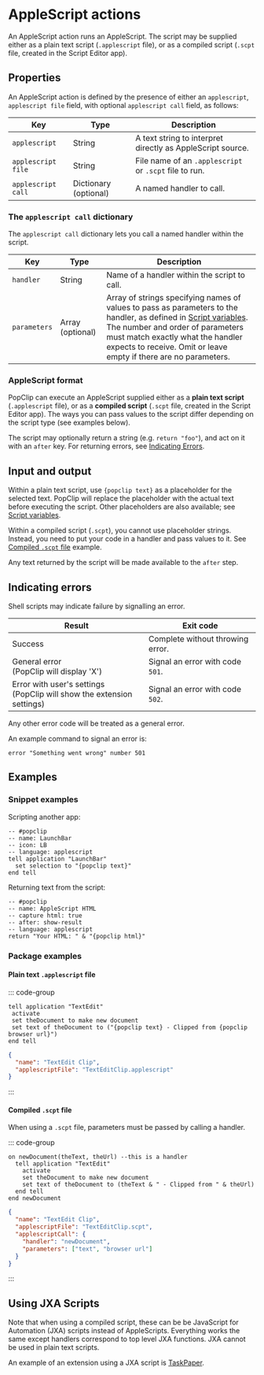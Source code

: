 # AppleScript actions

An AppleScript action runs an AppleScript. The script may be supplied either as
a plain text script (`.applescript` file), or as a compiled script (`.scpt`
file, created in the Script Editor app).

## Properties

An AppleScript action is defined by the presence of either an `applescript`,
`applescript file` field, with optional `applescript call` field, as follows:

| Key                | Type                  | Description                                                |
| ------------------ | --------------------- | ---------------------------------------------------------- |
| `applescript`      | String                | A text string to interpret directly as AppleScript source. |
| `applescript file` | String                | File name of an `.applescript` or `.scpt` file to run.     |
| `applescript call` | Dictionary (optional) | A named handler to call.                                   |

### The `applescript call` dictionary

The `applescript call` dictionary lets you call a named handler within the
script.

| Key          | Type             | Description                                                                                                                                                                                                                                                                           |
| ------------ | ---------------- | ------------------------------------------------------------------------------------------------------------------------------------------------------------------------------------------------------------------------------------------------------------------------------------- |
| `handler`    | String           | Name of a handler within the script to call.                                                                                                                                                                                                                                          |
| `parameters` | Array (optional) | Array of strings specifying names of values to pass as parameters to the handler, as defined in [Script variables](./script-variables.md). The number and order of parameters must match exactly what the handler expects to receive. Omit or leave empty if there are no parameters. |

### AppleScript format

PopClip can execute an AppleScript supplied either as a **plain text script**
(`.applescript` file), or as a **compiled script** (`.scpt` file, created in the
Script Editor app). The ways you can pass values to the script differ depending
on the script type (see examples below).

The script may optionally return a string (e.g. `return "foo"`), and act on it
with an `after` key. For returning errors, see
[Indicating Errors](#indicating-errors).

## Input and output

Within a plain text script, use `{popclip text}` as a placeholder for the
selected text. PopClip will replace the placeholder with the actual text before
executing the script. Other placeholders are also available; see
[Script variables](./script-variables.md).

Within a compiled script (`.scpt`), you cannot use placeholder strings. Instead,
you need to put your code in a handler and pass values to it. See
[Compiled `.scpt` file](#compiled-scpt-file) example.

Any text returned by the script will be made available to the `after` step.

## Indicating errors

Shell scripts may indicate failure by signalling an error.

| Result                                                                   | Exit code                        |
| ------------------------------------------------------------------------ | -------------------------------- |
| Success                                                                  | Complete without throwing error. |
| General error<br>(PopClip will display 'X')                              | Signal an error with code `501`. |
| Error with user's settings<br>(PopClip will show the extension settings) | Signal an error with code `502`. |

Any other error code will be treated as a general error.

An example command to signal an error is:

```applescript
error "Something went wrong" number 501
```

## Examples

### Snippet examples

Scripting another app:

```applescript
-- #popclip
-- name: LaunchBar
-- icon: LB
-- language: applescript
tell application "LaunchBar"
  set selection to "{popclip text}"
end tell
```

Returning text from the script:

```applescript
-- #popclip
-- name: AppleScript HTML
-- capture html: true
-- after: show-result
-- language: applescript
return "Your HTML: " & "{popclip html}"
```

### Package examples

#### Plain text `.applescript` file

::: code-group

```applescript [TextEditClip.applescript]
tell application "TextEdit"
 activate
 set theDocument to make new document
 set text of theDocument to ("{popclip text} - Clipped from {popclip browser url}")
end tell
```

```json [Config.json]
{
  "name": "TextEdit Clip",
  "applescriptFile": "TextEditClip.applescript"
}
```

:::

#### Compiled `.scpt` file

When using a `.scpt` file, parameters must be passed by calling a handler.

::: code-group

```applescript [TextEditClip.scpt]
on newDocument(theText, theUrl) --this is a handler
  tell application "TextEdit"
    activate
    set theDocument to make new document
    set text of theDocument to (theText & " - Clipped from " & theUrl)
  end tell
end newDocument
```

```json [Config.json]
{
  "name": "TextEdit Clip",
  "applescriptFile": "TextEditClip.scpt",
  "applescriptCall": {
    "handler": "newDocument",
    "parameters": ["text", "browser url"]
  }
}
```

:::

## Using JXA Scripts

Note that when using a compiled script, these can be be JavaScript for
Automation (JXA) scripts instead of AppleScripts. Everything works the same
except handlers correspond to top level JXA functions. JXA cannot be used in
plain text scripts.

An example of an extension using a JXA script is
[TaskPaper](https://github.com/pilotmoon/PopClip-Extensions/tree/master/source/TaskPaper.popclipext).
